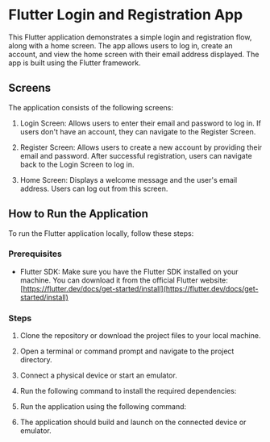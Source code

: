 # Flutter Login and Registration App

This Flutter application demonstrates a simple login and registration flow, along with a home screen. The app allows users to log in, create an account, and view the home screen with their email address displayed. The app is built using the Flutter framework.

## Screens

The application consists of the following screens:

1. Login Screen: Allows users to enter their email and password to log in. If users don't have an account, they can navigate to the Register Screen.

2. Register Screen: Allows users to create a new account by providing their email and password. After successful registration, users can navigate back to the Login Screen to log in.

3. Home Screen: Displays a welcome message and the user's email address. Users can log out from this screen.

## How to Run the Application

To run the Flutter application locally, follow these steps:

### Prerequisites

- Flutter SDK: Make sure you have the Flutter SDK installed on your machine. You can download it from the official Flutter website: [https://flutter.dev/docs/get-started/install](https://flutter.dev/docs/get-started/install)

### Steps

1. Clone the repository or download the project files to your local machine.

2. Open a terminal or command prompt and navigate to the project directory.

3. Connect a physical device or start an emulator.

4. Run the following command to install the required dependencies:

5. Run the application using the following command:

6. The application should build and launch on the connected device or emulator.
